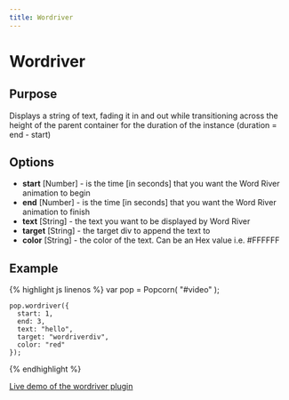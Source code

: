 ```yaml
---
title: Wordriver
---
```

# Wordriver #

## Purpose ##

Displays a string of text, fading it in and out while transitioning across the height of the parent container for the duration of the instance  (duration = end - start)

## Options ##

* **start** \[Number\] - is the time \[in seconds\] that you want the Word River animation to begin
* **end** \[Number\] - is the time \[in seconds\] that you want the Word River animation to finish
* **text** \[String\] - the text you want to be displayed by Word River
* **target** \[String\] - the target div to append the text to
* **color** \[String\] - the color of the text. Can be an Hex value i.e. #FFFFFF

## Example ##

{% highlight js linenos %}
    var pop = Popcorn( "#video" );

    pop.wordriver({
      start: 1,
      end: 3,
      text: "hello",
      target: "wordriverdiv",
      color: "red"
    });
{% endhighlight %}

[Live demo of the wordriver plugin](http://jsfiddle.net/popcornjs/VDJ2S/)
